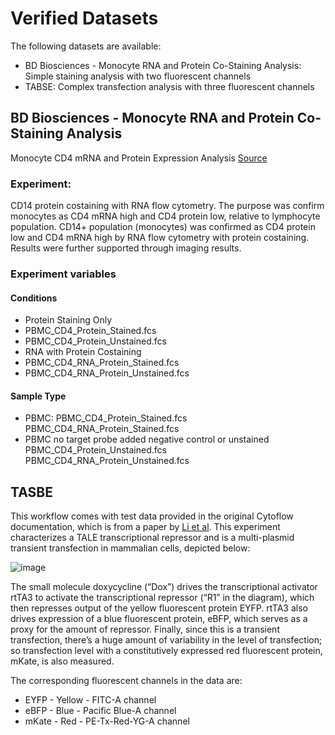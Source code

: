 # Verified Datasets

The following datasets are available:
* BD Biosciences - Monocyte RNA and Protein Co-Staining Analysis: Simple staining analysis with two fluorescent channels
* TABSE: Complex transfection analysis with three fluorescent channels

## BD Biosciences - Monocyte RNA and Protein Co-Staining Analysis

Monocyte CD4 mRNA and Protein Expression Analysis 
[Source](http://flowrepository.org/id/FR-FCM-ZZC7)

### Experiment:	
CD14 protein costaining with RNA flow cytometry. The purpose was confirm monocytes as CD4 mRNA high and CD4 protein low, relative to lymphocyte population.
CD14+ population (monocytes) was confirmed as CD4 protein low and CD4 mRNA high by RNA flow cytometry with protein costaining. Results were further supported through imaging results.

### Experiment variables

#### Conditions
* Protein Staining Only	
* PBMC_CD4_Protein_Stained.fcs
* PBMC_CD4_Protein_Unstained.fcs
* RNA with Protein Costaining	
* PBMC_CD4_RNA_Protein_Stained.fcs
* PBMC_CD4_RNA_Protein_Unstained.fcs

#### Sample Type
* PBMC:
PBMC_CD4_Protein_Stained.fcs
PBMC_CD4_RNA_Protein_Stained.fcs
* PBMC no target probe added negative control or unstained
PBMC_CD4_Protein_Unstained.fcs
PBMC_CD4_RNA_Protein_Unstained.fcs


## TASBE

This workflow comes with test data provided in the original Cytoflow documentation, which is from a paper by [Li et al](http://www.nature.com/nchembio/journal/v11/n3/full/nchembio.1736.html). 
This experiment characterizes a TALE transcriptional repressor and is a multi-plasmid transient transfection in mammalian cells, depicted below:

![image](https://github.com/latchbio/wf-cytoflow/assets/52743495/3038e7a2-8723-456d-8866-2bd2766198f8)

The small molecule doxycycline (“Dox”) drives the transcriptional activator rtTA3 to activate the transcriptional repressor (“R1” in the diagram), which then represses output of the yellow fluorescent protein EYFP. rtTA3 also drives expression of a blue fluorescent protein, eBFP, which serves as a proxy for the amount of repressor. 
Finally, since this is a transient transfection, there’s a huge amount of variability in the level of transfection; so transfection level with a constitutively expressed red fluorescent protein, mKate, is also measured.

The corresponding fluorescent channels in the data are:
* EYFP - Yellow - FITC-A channel
* eBFP - Blue - Pacific Blue-A channel
* mKate - Red - PE-Tx-Red-YG-A channel
